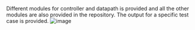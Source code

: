 Different modules for controller and datapath is provided and all the other modules are also provided in the repository. The output for a specific test case is provided. ![image](https://github.com/user-attachments/assets/56554f10-b4bb-4223-8491-a60b73b64f24)
